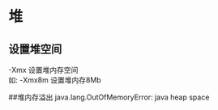 # 堆
## 设置堆空间
-Xmx 设置堆内存空间<br>
如: -Xmx8m  设置堆内存8Mb

##堆内存溢出
java.lang.OutOfMemoryError: java heap space
